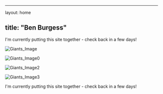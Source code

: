 
---
layout: home

title: "Ben Burgess"
---

I'm currently putting this site together - check back in a few days!

![Giants_Image](https://benjburgess.github.io/home_image.jpg)

![Giants_Image0](https://benjburgess.github.io/home_image0.jpg)

![Giants_Image2](https://benjburgess.github.io/home_image2.jpg)

![Giants_Image3](https://benjburgess.github.io/home_image3.jpg)

I'm currently putting this site together - check back in a few days!

